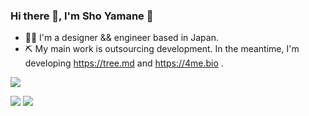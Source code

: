 ### Hi there 👋, I'm Sho Yamane 👻

- 🧑‍💻 I'm a designer && engineer based in Japan.
- ⛏ My main work is outsourcing development. In the meantime, I'm developing https://tree.md and https://4me.bio .

![](https://github-profile-summary-cards.vercel.app/api/cards/profile-details?username=sho-yamane&theme=github_dark)

![](https://github-profile-summary-cards.vercel.app/api/cards/stats?username=sho-yamane&theme=github_dark)
![](https://github-profile-summary-cards.vercel.app/api/cards/most-commit-language?username=sho-yamane&theme=github_dark)
